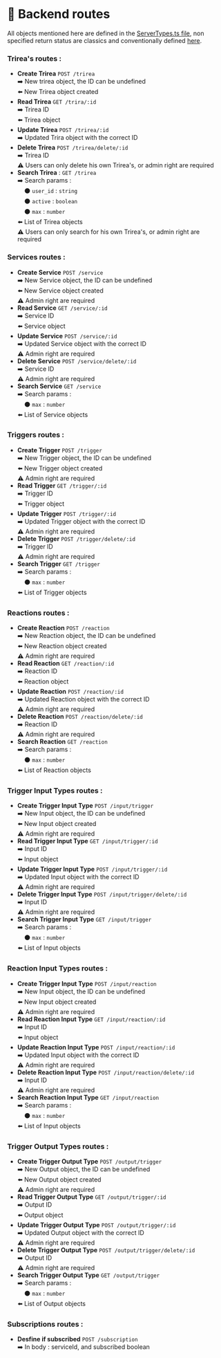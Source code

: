 # 📡 Backend routes
All objects mentioned here are defined in the [ServerTypes.ts file](./server/ServerTypes.ts), non specified return status are classics and conventionally defined [here](https://en.wikipedia.org/wiki/List_of_HTTP_status_codes).

### Trirea's routes :
- **Create Trirea** `POST /trirea`  
➡️ New trirea object, the ID can be undefined  
⬅️ New Trirea object created
- **Read Trirea** `GET /trira/:id`  
➡️ Trirea ID  
⬅️ Trirea object
- **Update Trirea** `POST /trirea/:id`  
➡️ Updated Trira object with the correct ID
- **Delete Trirea** `POST /trirea/delete/:id`  
➡️ Trirea ID  
⚠️ Users can only delete his own Trirea's, or admin right are required
- **Search Trirea** : `GET /trirea`  
➡️ Search params :  
&nbsp;&nbsp;&nbsp;&nbsp;⚫️ `user_id` : `string`  
&nbsp;&nbsp;&nbsp;&nbsp;⚫️ `active` : `boolean`  
&nbsp;&nbsp;&nbsp;&nbsp;⚫️ `max` : `number`  
⬅️ List of Trirea objects  
⚠️ Users can only search for his own Trirea's, or admin right are required
### Services routes :
- **Create Service** `POST /service`  
➡️ New Service object, the ID can be undefined  
⬅️ New Service object created  
⚠️ Admin right are required
- **Read Service** `GET /service/:id`  
➡️ Service ID  
⬅️ Service object
- **Update Service** `POST /service/:id`  
➡️ Updated Service object with the correct ID  
⚠️ Admin right are required
- **Delete Service** `POST /service/delete/:id`  
➡️ Service ID  
⚠️ Admin right are required
- **Search Service** `GET /service`  
➡️ Search params :  
&nbsp;&nbsp;&nbsp;&nbsp;⚫️ `max` : `number`  
⬅️ List of Service objects
### Triggers routes :
- **Create Trigger** `POST /trigger`  
➡️ New Trigger object, the ID can be undefined  
⬅️ New Trigger object created  
⚠️ Admin right are required
- **Read Trigger** `GET /trigger/:id`  
➡️ Trigger ID  
⬅️ Trigger object
- **Update Trigger** `POST /trigger/:id`  
➡️ Updated Trigger object with the correct ID  
⚠️ Admin right are required
- **Delete Trigger** `POST /trigger/delete/:id`  
➡️ Trigger ID  
⚠️ Admin right are required
- **Search Trigger** `GET /trigger`  
➡️ Search params :  
&nbsp;&nbsp;&nbsp;&nbsp;⚫️ `max` : `number`  
⬅️ List of Trigger objects
### Reactions routes :
- **Create Reaction** `POST /reaction`  
➡️ New Reaction object, the ID can be undefined  
⬅️ New Reaction object created  
⚠️ Admin right are required
- **Read Reaction** `GET /reaction/:id`  
➡️ Reaction ID  
⬅️ Reaction object
- **Update Reaction** `POST /reaction/:id`  
➡️ Updated Reaction object with the correct ID  
⚠️ Admin right are required
- **Delete Reaction** `POST /reaction/delete/:id`  
➡️ Reaction ID  
⚠️ Admin right are required
- **Search Reaction** `GET /reaction`  
➡️ Search params :  
&nbsp;&nbsp;&nbsp;&nbsp;⚫️ `max` : `number`  
⬅️ List of Reaction objects
### Trigger Input Types routes :
- **Create Trigger Input Type** `POST /input/trigger`  
➡️ New Input object, the ID can be undefined  
⬅️ New Input object created  
⚠️ Admin right are required
- **Read Trigger Input Type** `GET /input/trigger/:id`  
➡️ Input ID  
⬅️ Input object
- **Update Trigger Input Type** `POST /input/trigger/:id`  
➡️ Updated Input object with the correct ID  
⚠️ Admin right are required
- **Delete Trigger Input Type** `POST /input/trigger/delete/:id`  
➡️ Input ID  
⚠️ Admin right are required
- **Search Trigger Input Type** `GET /input/trigger`  
➡️ Search params :  
&nbsp;&nbsp;&nbsp;&nbsp;⚫️ `max` : `number`  
⬅️ List of Input objects
### Reaction Input Types routes :
- **Create Trigger Input Type** `POST /input/reaction`  
➡️ New Input object, the ID can be undefined  
⬅️ New Input object created  
⚠️ Admin right are required
- **Read Reaction Input Type** `GET /input/reaction/:id`  
➡️ Input ID  
⬅️ Input object
- **Update Reaction Input Type** `POST /input/reaction/:id`  
➡️ Updated Input object with the correct ID  
⚠️ Admin right are required
- **Delete Reaction Input Type** `POST /input/reaction/delete/:id`  
➡️ Input ID  
⚠️ Admin right are required
- **Search Reaction Input Type** `GET /input/reaction`  
➡️ Search params :  
&nbsp;&nbsp;&nbsp;&nbsp;⚫️ `max` : `number`  
⬅️ List of Input objects
### Trigger Output Types routes :
- **Create Trigger Output Type** `POST /output/trigger`  
➡️ New Output object, the ID can be undefined  
⬅️ New Output object created  
⚠️ Admin right are required
- **Read Trigger Output Type** `GET /output/trigger/:id`  
➡️ Output ID  
⬅️ Output object
- **Update Trigger Output Type** `POST /output/trigger/:id`  
➡️ Updated Output object with the correct ID  
⚠️ Admin right are required
- **Delete Trigger Output Type** `POST /output/trigger/delete/:id`  
➡️ Output ID  
⚠️ Admin right are required
- **Search Trigger Output Type** `GET /output/trigger`  
➡️ Search params :  
&nbsp;&nbsp;&nbsp;&nbsp;⚫️ `max` : `number`  
⬅️ List of Output objects
### Subscriptions routes :
- **Desfine if subscribed** `POST /subscription`  
➡️ In body : serviceId, and subscribed boolean  